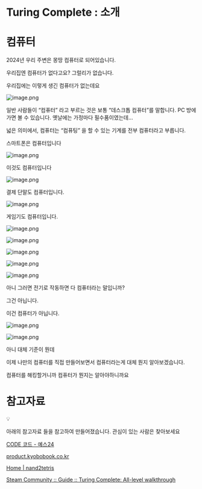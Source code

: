 # Turing Complete : 소개

# 컴퓨터

2024년 우리 주변은 몽땅 컴퓨터로 되어있습니다.

우리집엔 컴퓨터가 없다고요? 그럴리가 없습니다.

우리집에는 이렇게 생긴 컴퓨터가 없는데요

![image.png](Turing%20Complete%20%E1%84%89%E1%85%A9%E1%84%80%E1%85%A2%201bc80ae0869c81bf95c3de8eb024fe5e/image.png)

일반 사람들이 “컴퓨터” 라고 부르는 것은 보통 “데스크톱 컴퓨터”를 말합니다. PC 방에 가면 볼 수 있습니다. 옛날에는 가정마다 필수품이였는데…

넓은 의미에서, 컴퓨터는 “컴퓨팅” 을 할 수 있는 기계를 전부 컴퓨터라고 부릅니다.

스마트폰은 컴퓨터입니다

![image.png](Turing%20Complete%20%E1%84%89%E1%85%A9%E1%84%80%E1%85%A2%201bc80ae0869c81bf95c3de8eb024fe5e/image%201.png)

이것도 컴퓨터입니다

![image.png](Turing%20Complete%20%E1%84%89%E1%85%A9%E1%84%80%E1%85%A2%201bc80ae0869c81bf95c3de8eb024fe5e/image%202.png)

결제 단말도 컴퓨터입니다.

![image.png](Turing%20Complete%20%E1%84%89%E1%85%A9%E1%84%80%E1%85%A2%201bc80ae0869c81bf95c3de8eb024fe5e/image%203.png)

게임기도 컴퓨터입니다.

![image.png](Turing%20Complete%20%E1%84%89%E1%85%A9%E1%84%80%E1%85%A2%201bc80ae0869c81bf95c3de8eb024fe5e/image%204.png)

![image.png](Turing%20Complete%20%E1%84%89%E1%85%A9%E1%84%80%E1%85%A2%201bc80ae0869c81bf95c3de8eb024fe5e/image%205.png)

![image.png](Turing%20Complete%20%E1%84%89%E1%85%A9%E1%84%80%E1%85%A2%201bc80ae0869c81bf95c3de8eb024fe5e/image%206.png)

![image.png](Turing%20Complete%20%E1%84%89%E1%85%A9%E1%84%80%E1%85%A2%201bc80ae0869c81bf95c3de8eb024fe5e/image%207.png)

![image.png](Turing%20Complete%20%E1%84%89%E1%85%A9%E1%84%80%E1%85%A2%201bc80ae0869c81bf95c3de8eb024fe5e/image%208.png)

아니 그러면 전기로 작동하면 다 컴퓨터라는 말입니까?

그건 아닙니다.

이건 컴퓨터가 아닙니다.

![image.png](Turing%20Complete%20%E1%84%89%E1%85%A9%E1%84%80%E1%85%A2%201bc80ae0869c81bf95c3de8eb024fe5e/image%209.png)

![image.png](Turing%20Complete%20%E1%84%89%E1%85%A9%E1%84%80%E1%85%A2%201bc80ae0869c81bf95c3de8eb024fe5e/image%2010.png)

아니 대체 기준이 뭔데

이제 나만의 컴퓨터를 직접 만들어보면서 컴퓨터라는게 대체 뭔지 알아보겠습니다.

컴퓨터를 해킹할거니까 컴퓨터가 뭔지는 알아야하니까요

# 참고자료


💡

아래의 참고자료 들을 참고하여 만들어졌습니다.
관심이 있는 사람은 찾아보세요



[CODE 코드 - 예스24](https://www.yes24.com/Product/Goods/16667186)

[product.kyobobook.co.kr](https://product.kyobobook.co.kr/detail/S000201485097)

[Home | nand2tetris](https://www.nand2tetris.org/)

[Steam Community :: Guide :: Turing Complete: All-level walkthrough](https://steamcommunity.com/sharedfiles/filedetails/?id=3058316651)